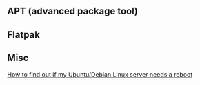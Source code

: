 ## APT (advanced package tool)



## Flatpak



## Misc

[How to find out if my Ubuntu/Debian Linux server needs a reboot](https://www.cyberciti.biz/faq/how-to-find-out-if-my-ubuntudebian-linux-server-needs-a-reboot/)
